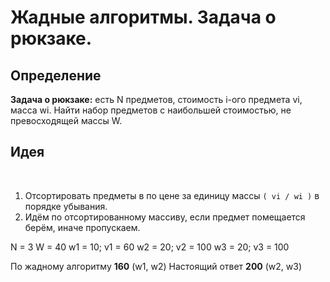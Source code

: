 # Жадные алгоритмы. Задача о рюкзаке.

## Определение

**Задача о рюкзаке:** есть N предметов, стоимость i-ого предмета vi, масса wi. Найти набор предметов с наибольшей стоимостью, не превосходящей массы W.

## Идея
 
1. Отсортировать предметы в по цене за единицу массы `( vi / wi )` в порядке убывания.
2. Идём по отсортированному массиву, если предмет помещается берём, иначе пропускаем.

N = 3
W = 40 
w1 = 10; v1 = 60
w2 = 20; v2 = 100 
w3 = 20; v3 = 100 

По жадному алгоритму **160** (w1, w2)
Настоящий ответ **200** (w2, w3)